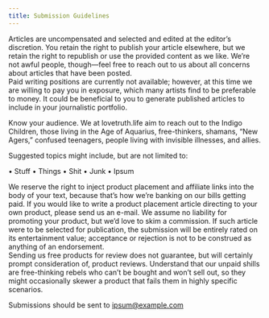 ```yaml
---
title: Submission Guidelines
---
```


Articles are uncompensated and selected and edited at the editor’s discretion.  You retain the right to publish your article elsewhere, but we retain the right to republish or use the provided content as we like.  We’re not awful people, though—feel free to reach out to us about all concerns about articles that have been posted.  
Paid writing positions are currently not available; however, at this time we are willing to pay you in exposure, which many artists find to be preferable to money.  It could be beneficial to you to generate published articles to include in your journalistic portfolio.

Know your audience.  We at lovetruth.life aim to reach out to the Indigo Children, those living in the Age of Aquarius, free-thinkers, shamans, “New Agers,” confused teenagers, people living with invisible illnesses, and allies.  

Suggested topics might include, but are not limited to:

•	Stuff
•	Things
•	Shit
•	Junk
•	Ipsum

We reserve the right to inject product placement and affiliate links into the body of your text, because that’s how we’re banking on our bills getting paid.
If you would like to write a product placement article directing to your own product, please send us an e-mail.  We assume no liability for promoting your product, but we’d love to skim a commission.  If such article were to be selected for publication, the submission will be entirely rated on its entertainment value; acceptance or rejection is not to be construed as anything of an endorsement.  
Sending us free products for review does not guarantee, but will certainly prompt consideration of, product reviews.  Understand that our unpaid shills are free-thinking rebels who can’t be bought and won’t sell out, so they might occasionally skewer a product that fails them in highly specific scenarios.

Submissions should be sent to ipsum@example.com